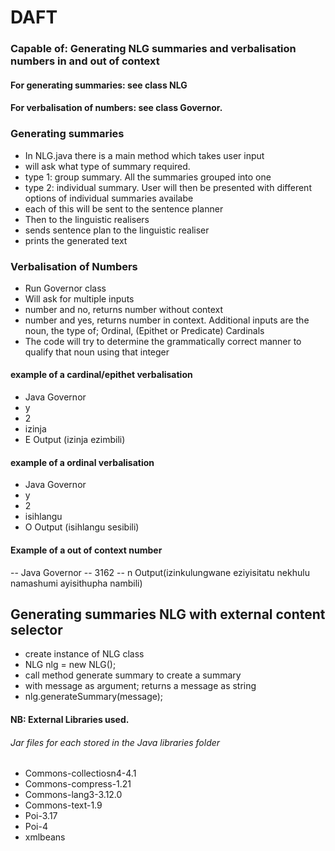 # DAFT

### Capable of: Generating NLG summaries and verbalisation numbers in and out of context
#### For generating summaries: see class NLG
#### For verbalisation of numbers: see class Governor.


### Generating summaries
- In NLG.java there is a main method which takes user input
- will ask what type of summary required. 
- type 1: group summary. All the summaries grouped into one
- type 2: individual summary. User will then be presented with different options of individual summaries availabe
- each of this will be sent to the sentence planner
- Then to the linguistic realisers
- sends sentence plan to the linguistic realiser
- prints the generated text 


### Verbalisation of Numbers
- Run Governor class
- Will ask for multiple inputs
- number and no, returns number without context
- number and yes, returns number in context. Additional inputs are the noun, the type of; Ordinal, (Epithet or Predicate) Cardinals
- The code will try to determine the grammatically correct manner to qualify that noun using that integer

#### example of a cardinal/epithet verbalisation
- Java Governor
- y
- 2 
- izinja
- E
Output (izinja ezimbili)

#### example of a ordinal verbalisation
- Java Governor
- y
- 2 
- isihlangu
- O
Output (isihlangu sesibili)

#### Example of a out of context number
-- Java Governor
-- 3162
-- n
Output(izinkulungwane eziyisitatu nekhulu namashumi ayisithupha nambili)



## Generating summaries NLG with external content selector
- create instance of NLG class
-   NLG nlg = new NLG();
- call method generate summary to create a summary
- with message as argument; returns a message as string
-   nlg.generateSummary(message);







#### NB: External Libraries used. 
###### Jar files for each stored in the Java libraries folder
- Commons-collectiosn4-4.1
- Commons-compress-1.21
- Commons-lang3-3.12.0
- Commons-text-1.9
- Poi-3.17
- Poi-4
- xmlbeans